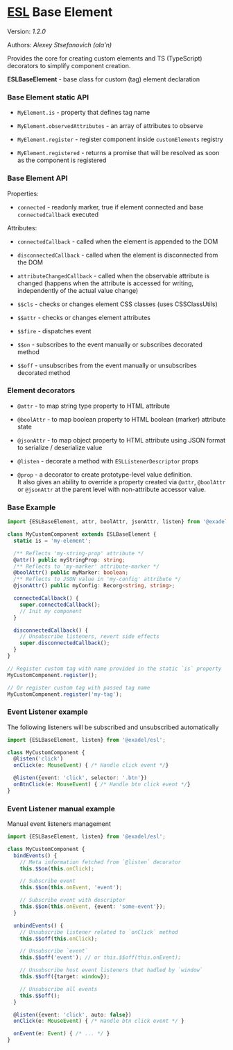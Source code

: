 # [ESL](../../../) Base Element

Version: *1.2.0*

Authors: *Alexey Stsefanovich (ala'n)*

<a name="intro"></a>

Provides the core for creating custom elements and TS (TypeScript) decorators to simplify component creation.

**ESLBaseElement** - base class for custom (tag) element declaration

### Base Element static API
- `MyElement.is` - property that defines tag name
- `MyElement.observedAttributes` - an array of attributes to observe

- `MyElement.register` - register component inside `customElements` registry
- `MyElement.registered` - returns a promise that will be resolved as soon as the component is registered

### Base Element API
Properties:
- `connected` - readonly marker, true if element connected and base `connectedCallback` executed

Attributes: 
- `connectedCallback` - called when the element is appended to the DOM
- `disconnectedCallback` - called when the element is disconnected from the DOM
- `attributeChangedCallback` - called when the observable attribute is changed
  (happens when the attribute is accessed for writing, independently of the actual value change)

- `$$cls` - checks or changes element CSS classes (uses CSSClassUtils) 
- `$$attr` - checks or changes element attributes
- `$$fire` - dispatches event

- `$$on` - subscribes to the event manually or subscribes decorated method
- `$$off` - unsubscribes from the event manually or unsubscribes decorated method

### Element decorators

 - `@attr` - to map string type property to HTML attribute
 - `@boolAttr` - to map boolean property to HTML boolean (marker) attribute state
 - `@jsonAttr` - to map object property to HTML attribute using JSON format to serialize / deserialize value

 - `@listen` - decorate a method with `ESLListenerDescriptor` props
 - `@prop` - a decorator to create prototype-level value definition.  
   It also gives an ability to override a property created via `@attr`, `@boolAttr` or `@jsonAttr` at the parent level
   with non-attribute accessor value.

### Base Example

```ts
import {ESLBaseElement, attr, boolAttr, jsonAttr, listen} from '@exadel/esl';

class MyCustomComponent extends ESLBaseElement {
  static is = 'my-element';

  /** Reflects 'my-string-prop' attribute */
  @attr() public myStringProp: string;
  /** Reflects to 'my-marker' attribute-marker */
  @boolAttr() public myMarker: boolean;
  /** Reflects to JSON value in 'my-config' attribute */
  @jsonAttr() public myConfig: Recorg<string, string>;

  connectedCallback() {
    super.connectedCallback();
    // Init my component
  }

  disconnectedCallback() {
    // Unsubscribe listeners, revert side effects
    super.disconnectedCallback();
  }
}

// Register custom tag with name provided in the static `is` property
MyCustomComponent.register();

// Or register custom tag with passed tag name
MyCustomComponent.register('my-tag');
```

### Event Listener example

The following listeners will be subscribed and unsubscribed automatically 
```ts
import {ESLBaseElement, listen} from '@exadel/esl';

class MyCustomComponent {
  @listen('click')
  onClick(e: MouseEvent) { /* Handle click event */}

  @listen({event: 'click', selector: '.btn'})
  onBtnClick(e: MouseEvent) { /* Handle btn click event */}
}
```

### Event Listener manual example

Manual event listeners management
```ts
import {ESLBaseElement, listen} from '@exadel/esl';

class MyCustomComponent {
  bindEvents() {
    // Meta information fetched from `@listen` decorator 
    this.$$on(this.onClick);

    // Subscribe event
    this.$$on(this.onEvent, 'event');

    // Subscribe event with descriptor
    this.$$on(this.onEvent, {event: 'some-event'});
  }

  unbindEvents() {
    // Unsubscribe listener related to `onClick` method
    this.$$off(this.onClick);

    // Unsubscribe `event`
    this.$$off('event'); // or this.$$off(this.onEvent);

    // Unsubscribe host event listeners that hadled by `window`
    this.$$off({target: window});

    // Unsubscribe all events
    this.$$off();
  }

  @listen({event: 'click', auto: false})
  onClick(e: MouseEvent) { /* Handle btn click event */ }

  onEvent(e: Event) { /* ... */ }
}
```
